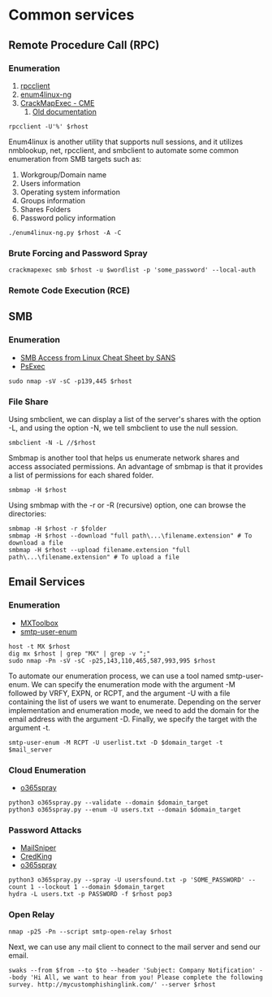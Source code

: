 # Common services

## Remote Procedure Call (RPC)
### Enumeration
 1. [rpcclient](https://www.samba.org/samba/docs/current/man-html/rpcclient.1.html)
 2. [enum4linux-ng](https://github.com/cddmp/enum4linux-ng)
 3. [CrackMapExec - CME](https://github.com/byt3bl33d3r/CrackMapExec)
    1. [Old documentation](https://web.archive.org/web/20220129050920/https://mpgn.gitbook.io/crackmapexec/getting-started/using-credentials)

```
rpcclient -U'%' $rhost
```
Enum4linux is another utility that supports null sessions, and it utilizes nmblookup, net, rpcclient, and smbclient to automate some common enumeration from SMB targets such as:
 1. Workgroup/Domain name
 2. Users information
 3. Operating system information
 4. Groups information
 5. Shares Folders
 6. Password policy information
```
./enum4linux-ng.py $rhost -A -C
```
### Brute Forcing and Password Spray
```
crackmapexec smb $rhost -u $wordlist -p 'some_password' --local-auth
```
### Remote Code Execution (RCE)

## SMB
### Enumeration
 * [SMB Access from Linux Cheat Sheet by SANS](https://www.willhackforsushi.com/sec504/SMB-Access-from-Linux.pdf)
 * [PsExec](https://learn.microsoft.com/en-us/sysinternals/downloads/psexec)

```
sudo nmap -sV -sC -p139,445 $rhost
```

### File Share
Using smbclient, we can display a list of the server's shares with the option -L, and using the option -N, we tell smbclient to use the null session.
```
smbclient -N -L //$rhost
```
Smbmap is another tool that helps us enumerate network shares and access associated permissions. An advantage of smbmap is that it provides a list of permissions for each shared folder.
```
smbmap -H $rhost
```
Using smbmap with the -r or -R (recursive) option, one can browse the directories:
```
smbmap -H $rhost -r $folder
smbmap -H $rhost --download "full path\...\filename.extension" # To download a file
smbmap -H $rhost --upload filename.extension "full path\...\filename.extension" # To upload a file
```


##  Email Services
### Enumeration
 * [MXToolbox](https://mxtoolbox.com/)
 * [smtp-user-enum](https://github.com/pentestmonkey/smtp-user-enum)

```
host -t MX $rhost
dig mx $rhost | grep "MX" | grep -v ";"
sudo nmap -Pn -sV -sC -p25,143,110,465,587,993,995 $rhost
```

To automate our enumeration process, we can use a tool named smtp-user-enum. We can specify the enumeration mode with the argument -M followed by VRFY, EXPN, or RCPT, and the argument -U with a file containing the list of users we want to enumerate. Depending on the server implementation and enumeration mode, we need to add the domain for the email address with the argument -D. Finally, we specify the target with the argument -t.

```
smtp-user-enum -M RCPT -U userlist.txt -D $domain_target -t $mail_server
```

### Cloud Enumeration
 * [o365spray](https://github.com/0xZDH/o365spray)

```
python3 o365spray.py --validate --domain $domain_target
python3 o365spray.py --enum -U users.txt --domain $domain_target  
```

### Password Attacks
 * [MailSniper](https://github.com/dafthack/MailSniper)
 * [CredKing](https://github.com/ustayready/CredKing)
 * [o365spray](https://github.com/0xZDH/o365spray)


```
python3 o365spray.py --spray -U usersfound.txt -p 'SOME_PASSWORD' --count 1 --lockout 1 --domain $domain_target
hydra -L users.txt -p PASSWORD -f $rhost pop3
```
### Open Relay

```
nmap -p25 -Pn --script smtp-open-relay $rhost
```
Next, we can use any mail client to connect to the mail server and send our email.
```
swaks --from $from --to $to --header 'Subject: Company Notification' --body 'Hi All, we want to hear from you! Please complete the following survey. http://mycustomphishinglink.com/' --server $rhost
```

